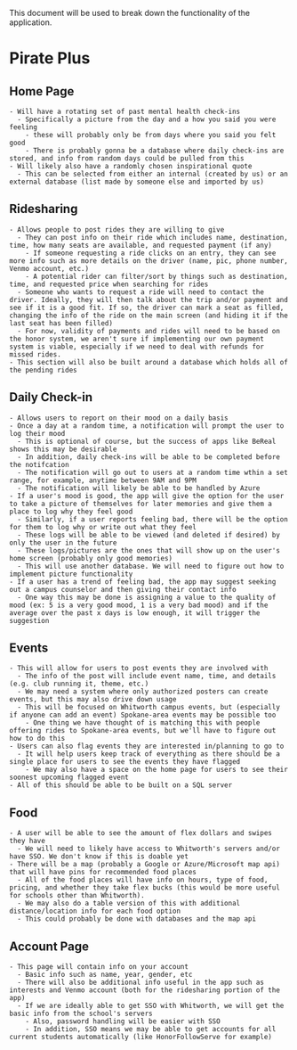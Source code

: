 This document will be used to break down the functionality of the application.

# Pirate Plus

## Home Page
    - Will have a rotating set of past mental health check-ins
      - Specifically a picture from the day and a how you said you were feeling
        - these will probably only be from days where you said you felt good
        - There is probably gonna be a database where daily check-ins are stored, and info from random days could be pulled from this
    - Will likely also have a randomly chosen inspirational quote
      - This can be selected from either an internal (created by us) or an external database (list made by someone else and imported by us)

## Ridesharing
    - Allows people to post rides they are willing to give
      - They can post info on their ride which includes name, destination, time, how many seats are available, and requested payment (if any)
        - If someone requesting a ride clicks on an entry, they can see more info such as more details on the driver (name, pic, phone number, Venmo account, etc.)
        - A potential rider can filter/sort by things such as destination, time, and requested price when searching for rides
      - Someone who wants to request a ride will need to contact the driver. Ideally, they will then talk about the trip and/or payment and see if it is a good fit. If so, the driver can mark a seat as filled, changing the info of the ride on the main screen (and hiding it if the last seat has been filled)
      - For now, validity of payments and rides will need to be based on the honor system, we aren't sure if implementing our own payment system is viable, especially if we need to deal with refunds for missed rides. 
    - This section will also be built around a database which holds all of the pending rides

## Daily Check-in
    - Allows users to report on their mood on a daily basis
    - Once a day at a random time, a notification will prompt the user to log their mood
      - This is optional of course, but the success of apps like BeReal shows this may be desirable
      - In addition, daily check-ins will be able to be completed before the notifcation
      - The notification will go out to users at a random time wthin a set range, for example, anytime between 9AM and 9PM
      - The notification will likely be able to be handled by Azure
    - If a user's mood is good, the app will give the option for the user to take a picture of themselves for later memories and give them a place to log why they feel good
      - Similarly, if a user reports feeling bad, there will be the option for them to log why or write out what they feel
      - These logs will be able to be viewed (and deleted if desired) by only the user in the future
      - These logs/pictures are the ones that will show up on the user's home screen (probably only good memories)
      - This will use another database. We will need to figure out how to implement picture functionality
    - If a user has a trend of feeling bad, the app may suggest seeking out a campus counselor and then giving their contact info
      - One way this may be done is assigning a value to the quality of mood (ex: 5 is a very good mood, 1 is a very bad mood) and if the average over the past x days is low enough, it will trigger the suggestion

## Events
    - This will allow for users to post events they are involved with
      - The info of the post will include event name, time, and details (e.g. club running it, theme, etc.)
      - We may need a system where only authorized posters can create events, but this may also drive down usage
      - This will be focused on Whitworth campus events, but (especially if anyone can add an event) Spokane-area events may be possible too
        - One thing we have thought of is matching this with people offering rides to Spokane-area events, but we'll have to figure out how to do this
    - Users can also flag events they are interested in/planning to go to
      - It will help users keep track of everything as there should be a single place for users to see the events they have flagged
        - We may also have a space on the home page for users to see their soonest upcoming flagged event
    - All of this should be able to be built on a SQL server

## Food
    - A user will be able to see the amount of flex dollars and swipes they have
      - We will need to likely have access to Whitworth's servers and/or have SSO. We don't know if this is doable yet
    - There will be a map (probably a Google or Azure/Microsoft map api) that will have pins for recommended food places
      - All of the food places will have info on hours, type of food, pricing, and whether they take flex bucks (this would be more useful for schools other than Whitworth).
      - We may also do a table version of this with additional distance/location info for each food option
      - This could probably be done with databases and the map api

## Account Page
    - This page will contain info on your account
      - Basic info such as name, year, gender, etc
      - There will also be additional info useful in the app such as interests and Venmo account (both for the ridesharing portion of the app)
      - If we are ideally able to get SSO with Whitworth, we will get the basic info from the school's servers
        - Also, password handling will be easier with SSO
        - In addition, SSO means we may be able to get accounts for all current students automatically (like HonorFollowServe for example)